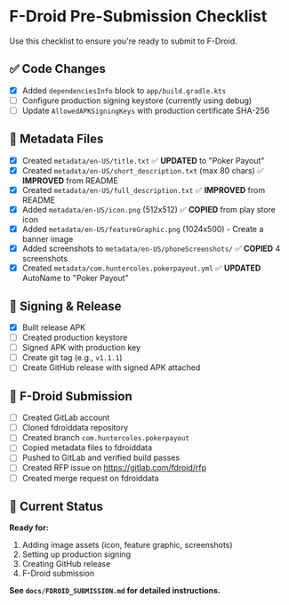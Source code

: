 # F-Droid Pre-Submission Checklist

Use this checklist to ensure you're ready to submit to F-Droid.

## ✅ Code Changes
- [x] Added `dependenciesInfo` block to `app/build.gradle.kts`
- [ ] Configure production signing keystore (currently using debug)
- [ ] Update `AllowedAPKSigningKeys` with production certificate SHA-256

## 📁 Metadata Files
- [x] Created `metadata/en-US/title.txt` ✅ **UPDATED** to "Poker Payout"
- [x] Created `metadata/en-US/short_description.txt` (max 80 chars) ✅ **IMPROVED** from README
- [x] Created `metadata/en-US/full_description.txt` ✅ **IMPROVED** from README
- [x] Added `metadata/en-US/icon.png` (512x512) ✅ **COPIED** from play store icon
- [x] Added `metadata/en-US/featureGraphic.png` (1024x500) - Create a banner image
- [x] Added screenshots to `metadata/en-US/phoneScreenshots/` ✅ **COPIED** 4 screenshots
- [x] Created `metadata/com.huntercoles.pokerpayout.yml` ✅ **UPDATED** AutoName to "Poker Payout"

## 🔑 Signing & Release
- [x] Built release APK
- [ ] Created production keystore
- [ ] Signed APK with production key
- [ ] Create git tag (e.g., `v1.1.1`)
- [ ] Create GitHub release with signed APK attached

## 🚀 F-Droid Submission
- [ ] Created GitLab account
- [ ] Cloned fdroiddata repository
- [ ] Created branch `com.huntercoles.pokerpayout`
- [ ] Copied metadata files to fdroiddata
- [ ] Pushed to GitLab and verified build passes
- [ ] Created RFP issue on https://gitlab.com/fdroid/rfp
- [ ] Created merge request on fdroiddata

## 📝 Current Status

**Ready for:**
1. Adding image assets (icon, feature graphic, screenshots)
2. Setting up production signing
3. Creating GitHub release
4. F-Droid submission

**See `docs/FDROID_SUBMISSION.md` for detailed instructions.**
